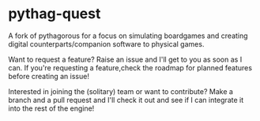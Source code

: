 # pythag-quest
A fork of pythagorous for a focus on simulating boardgames and creating digital counterparts/companion software to physical games.

Want to request a feature?
Raise an issue and I'll get to you as soon as I can. If you're requesting a feature,check the roadmap for planned features before creating an issue!

Interested in joining the (solitary) team or want to contribute?
Make a branch and a pull request and I'll check it out and see if I can integrate it into the rest of the engine!
